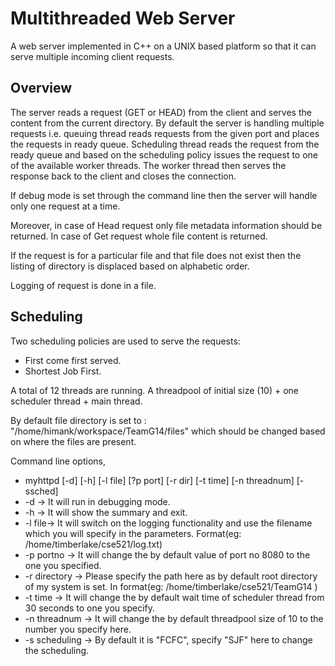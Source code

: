 # Multithreaded Web Server
A web server implemented in  C++ on a UNIX based platform so that it can serve multiple incoming client requests.

## Overview
The  server reads a request (GET or HEAD) from the client and serves the content from the current directory. By default the server is handling multiple requests i.e. queuing thread reads requests from the given port and places the requests in ready queue. Scheduling thread reads the request from the ready queue and based on the scheduling policy issues the request to one of the available worker threads. The worker thread then serves the response back to the client and closes the connection. 

If debug mode is set through the command line then the server will handle only one request at a time.

Moreover, in case of Head request only file metadata information should be returned. In case of Get request whole file content is returned.

If the request is for a particular file and that file does not exist then the listing of directory is displaced based on alphabetic order.

Logging of request is done in a file.

## Scheduling
Two scheduling policies are used to serve the requests:
  * First come first served.
  * Shortest Job First.

A total of 12 threads are running. A threadpool of initial size (10) + one scheduler thread + main thread.

By default file directory is set to : "/home/himank/workspace/TeamG14/files" which should be changed based on where the files are present.


Command line options,
  * myhttpd [-d] [-h] [-l file] [?p port] [-r dir] [-t time] [-n threadnum] [-ssched]
  * -d -> It will run in debugging mode.
  * -h -> It will show the summary and exit.
  * -l file-> It will switch on the logging functionality and use the filename which you will specify in the parameters. Format(eg: /home/timberlake/cse521/log.txt)
  * -p portno -> It will change the by default value of port no 8080 to the one you specified.
  * -r directory -> Please specify the path here as by default root directory of my system is set. In format(eg: /home/timberlake/cse521/TeamG14 )
  * -t time -> It will change the by default wait time of scheduler thread from 30 seconds to one you specify.
  * -n threadnum -> It will change the by default threadpool size of 10 to the number you specify here.
  * -s scheduling -> By default it is "FCFC", specify "SJF" here to change the scheduling.
